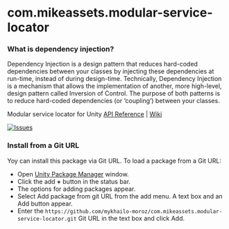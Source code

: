 # com.mikeassets.modular-service-locator

### What is dependency injection?
Dependency Injection is a design pattern that reduces hard-coded dependencies between your classes by injecting these dependencies at run-time, instead of during design-time. Technically, Dependency Injection is a mechanism that allows the implementation of another, more high-level, design pattern called Inversion of Control. The purpose of both patterns is to reduce hard-coded dependencies (or ‘coupling’) between your classes.

Modular service locator for Unity
[API Reference](https://github.com/mykhailo-moroz/com.mikeassets.modular-service-locator/wiki/API-References) | [Wiki](https://github.com/mykhailo-moroz/com.mikeassets.modular-service-locator/wiki)

[![Issues](https://img.shields.io/github/issues/StansAssets/com.stansassets.foundation)](https://github.com/mykhailo-moroz/com.mikeassets.modular-service-locator/issues)

### Install from a Git URL
Yoy can install this package via Git URL. To load a package from a Git URL:

* Open [Unity Package Manager](https://docs.unity3d.com/Manual/upm-ui.html) window.
* Click the add **+** button in the status bar.
* The options for adding packages appear.
* Select Add package from git URL from the add menu. A text box and an Add button appear.
* Enter the `https://github.com/mykhailo-moroz/com.mikeassets.modular-service-locator.git` Git URL in the text box and click Add.
